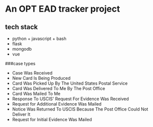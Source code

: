 # An OPT EAD tracker project

## tech stack

- python + javascript + bash
- flask
- mongodb
- vue

###case types

- Case Was Received
- New Card Is Being Produced
- Card Was Picked Up By The United States Postal Service
- Card Was Delivered To Me By The Post Office
- Card Was Mailed To Me
- Response To USCIS' Request For Evidence Was Received
- Request for Additional Evidence Was Mailed
- Notice Was Returned To USCIS Because The Post Office Could Not Deliver It
- Request for Initial Evidence Was Mailed
